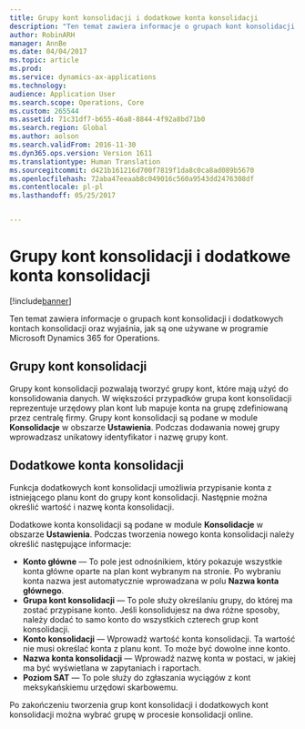 ```yaml
---
title: Grupy kont konsolidacji i dodatkowe konta konsolidacji
description: "Ten temat zawiera informacje o grupach kont konsolidacji i dodatkowych kontach konsolidacji oraz wyjaśnia, jak są one używane w programie Microsoft Dynamics 365 for Operations."
author: RobinARH
manager: AnnBe
ms.date: 04/04/2017
ms.topic: article
ms.prod: 
ms.service: dynamics-ax-applications
ms.technology: 
audience: Application User
ms.search.scope: Operations, Core
ms.custom: 265544
ms.assetid: 71c31df7-b655-46a8-8844-4f92a8bd71b0
ms.search.region: Global
ms.author: aolson
ms.search.validFrom: 2016-11-30
ms.dyn365.ops.version: Version 1611
ms.translationtype: Human Translation
ms.sourcegitcommit: d421b161216d700f7819f1da8c0ca8ad089b5670
ms.openlocfilehash: 72aba47eeaab8c049016c560a9543dd2476308df
ms.contentlocale: pl-pl
ms.lasthandoff: 05/25/2017


---
```


# <a name="consolidation-account-groups-and-additional-consolidation-accounts"></a>Grupy kont konsolidacji i dodatkowe konta konsolidacji

[!include[banner](../includes/banner.md)]


Ten temat zawiera informacje o grupach kont konsolidacji i dodatkowych kontach konsolidacji oraz wyjaśnia, jak są one używane w programie Microsoft Dynamics 365 for Operations.

<a name="consolidation-account-groups"></a>Grupy kont konsolidacji
----------------------------

Grupy kont konsolidacji pozwalają tworzyć grupy kont, które mają użyć do konsolidowania danych. W większości przypadków grupa kont konsolidacji reprezentuje urzędowy plan kont lub mapuje konta na grupę zdefiniowaną przez centralę firmy. Grupy kont konsolidacji są podane w module **Konsolidacje** w obszarze **Ustawienia**. Podczas dodawania nowej grupy wprowadzasz unikatowy identyfikator i nazwę grupy kont.

## <a name="additional-consolidation-accounts"></a>Dodatkowe konta konsolidacji
Funkcja dodatkowych kont konsolidacji umożliwia przypisanie konta z istniejącego planu kont do grupy kont konsolidacji. Następnie można określić wartość i nazwę konta konsolidacji. 

Dodatkowe konta konsolidacji są podane w module **Konsolidacje** w obszarze **Ustawienia**. Podczas tworzenia nowego konta konsolidacji należy określić następujące informacje:

-   **Konto główne** — To pole jest odnośnikiem, który pokazuje wszystkie konta główne oparte na plan kont wybranym na stronie. Po wybraniu konta nazwa jest automatycznie wprowadzana w polu **Nazwa konta głównego**.
-   **Grupa kont konsolidacji** — To pole służy określaniu grupy, do której ma zostać przypisane konto. Jeśli konsolidujesz na dwa różne sposoby, należy dodać to samo konto do wszystkich czterech grup kont konsolidacji.
-   **Konto konsolidacji** — Wprowadź wartość konta konsolidacji. Ta wartość nie musi określać konta z planu kont. To może być dowolne inne konto.
-   **Nazwa konta konsolidacji** — Wprowadź nazwę konta w postaci, w jakiej ma być wyświetlana w zapytaniach i raportach.
-   **Poziom SAT** — To pole służy do zgłaszania wyciągów z kont meksykańskiemu urzędowi skarbowemu. 

Po zakończeniu tworzenia grup kont konsolidacji i dodatkowych kont konsolidacji można wybrać grupę w procesie konsolidacji online.





